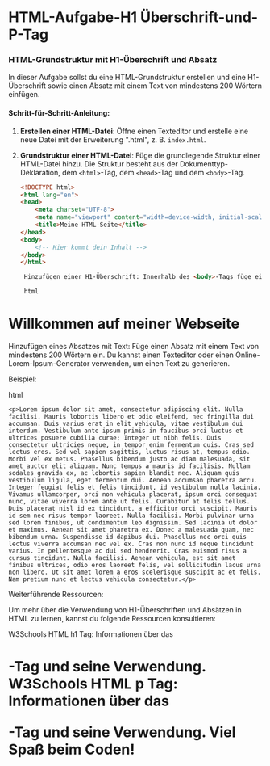 # HTML-Aufgabe-H1 Überschrift-und-P-Tag

### HTML-Grundstruktur mit H1-Überschrift und Absatz

In dieser Aufgabe sollst du eine HTML-Grundstruktur erstellen und eine H1-Überschrift sowie einen Absatz mit einem Text von mindestens 200 Wörtern einfügen.

#### Schritt-für-Schritt-Anleitung:

1. **Erstellen einer HTML-Datei**: Öffne einen Texteditor und erstelle eine neue Datei mit der Erweiterung ".html", z. B. `index.html`.

2. **Grundstruktur einer HTML-Datei**: Füge die grundlegende Struktur einer HTML-Datei hinzu. Die Struktur besteht aus der Dokumenttyp-Deklaration, dem `<html>`-Tag, dem `<head>`-Tag und dem `<body>`-Tag.

   ```html
   <!DOCTYPE html>
   <html lang="en">
   <head>
       <meta charset="UTF-8">
       <meta name="viewport" content="width=device-width, initial-scale=1.0">
       <title>Meine HTML-Seite</title>
   </head>
   <body>
       <!-- Hier kommt dein Inhalt -->
   </body>
   </html>

    Hinzufügen einer H1-Überschrift: Innerhalb des <body>-Tags füge eine H1-Überschrift hinzu, indem du das <h1>-Tag verwendest.

    html

<h1>Willkommen auf meiner Webseite</h1>

Hinzufügen eines Absatzes mit Text: Füge einen Absatz mit einem Text von mindestens 200 Wörtern ein. Du kannst einen Texteditor oder einen Online-Lorem-Ipsum-Generator verwenden, um einen Text zu generieren.

Beispiel:

html

    <p>Lorem ipsum dolor sit amet, consectetur adipiscing elit. Nulla facilisi. Mauris lobortis libero et odio eleifend, nec fringilla dui accumsan. Duis varius erat in elit vehicula, vitae vestibulum dui interdum. Vestibulum ante ipsum primis in faucibus orci luctus et ultrices posuere cubilia curae; Integer ut nibh felis. Duis consectetur ultricies neque, in tempor enim fermentum quis. Cras sed lectus eros. Sed vel sapien sagittis, luctus risus at, tempus odio. Morbi vel ex metus. Phasellus bibendum justo ac diam malesuada, sit amet auctor elit aliquam. Nunc tempus a mauris id facilisis. Nullam sodales gravida ex, ac lobortis sapien blandit nec. Aliquam quis vestibulum ligula, eget fermentum dui. Aenean accumsan pharetra arcu. Integer feugiat felis et felis tincidunt, id vestibulum nulla lacinia. Vivamus ullamcorper, orci non vehicula placerat, ipsum orci consequat nunc, vitae viverra lorem ante ut felis. Curabitur at felis tellus. Duis placerat nisl id ex tincidunt, a efficitur orci suscipit. Mauris id sem nec risus tempor laoreet. Nulla facilisi. Morbi pulvinar urna sed lorem finibus, ut condimentum leo dignissim. Sed lacinia ut dolor et maximus. Aenean sit amet pharetra ex. Donec a malesuada quam, nec bibendum urna. Suspendisse id dapibus dui. Phasellus nec orci quis lectus viverra accumsan nec vel ex. Cras non nunc id neque tincidunt varius. In pellentesque ac dui sed hendrerit. Cras euismod risus a cursus tincidunt. Nulla facilisi. Aenean vehicula, est sit amet finibus ultrices, odio eros laoreet felis, vel sollicitudin lacus urna non libero. Ut sit amet lorem a eros scelerisque suscipit ac et felis. Nam pretium nunc et lectus vehicula consectetur.</p>

Weiterführende Ressourcen:

Um mehr über die Verwendung von H1-Überschriften und Absätzen in HTML zu lernen, kannst du folgende Ressourcen konsultieren:

   W3Schools HTML h1 Tag: Informationen über das <h1>-Tag und seine Verwendung.
   W3Schools HTML p Tag: Informationen über das <p>-Tag und seine Verwendung.
 Viel Spaß beim Coden!
